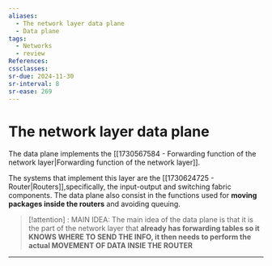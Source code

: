 ```yaml
---
aliases:
  - The network layer data plane
  - Data plane
tags:
  - Networks
  - review
References: 
cssclasses:
sr-due: 2024-11-30
sr-interval: 8
sr-ease: 269
---
```

# The network layer data plane
The data plane implements the [[1730567584 - Forwarding function of the network layer|Forwarding function of the network layer]]. 

The systems that implement this layer are the [[1730624725 - Router|Routers]],specifically, the input-output and switching fabric components. The data plane also consist in the functions used for **moving packages inside the routers** and avoiding queuing. 

> [!attention] : MAIN IDEA:
> The main idea of the data plane is that it is the part of the network layer that **already has forwarding tables so it KNOWS WHERE TO SEND THE INFO, it then needs to perform the actual MOVEMENT OF DATA INSIE THE ROUTER** 


***